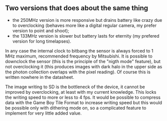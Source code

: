 ## Two versions that does about the same thing

- the 250MHz version is more responsive but drains battery like crazy due to overclocking (behaves more like a digital regular camera, my prefer version to point and shoot);
- the 133MHz version is slower but battery lasts for eternity (my prefered version for long timelapses).

In any case the internal clock to bitbang the sensor is always forced to 1 MHz maximum, recommended frequency by Mitsubishi. It is possible to downclock the sensor (this is the principle of the "nigth mode" feature), but not overclocking it (this produces images with dark halo in the upper side as the photon collection overlaps with the pixel reading). Of course this is written nowhere in the datasheet.

The image writing to SD is the bottleneck of the device, it cannot be improved by overclocking, at least with my current knowledge. This locks the writing speed to more or less to 4 fps. It would be possible to compress data with the Game Boy Tile Format to increase writing speed but this would be possible only with dithering mode on, so a complicated feature to implement for very little added value.
